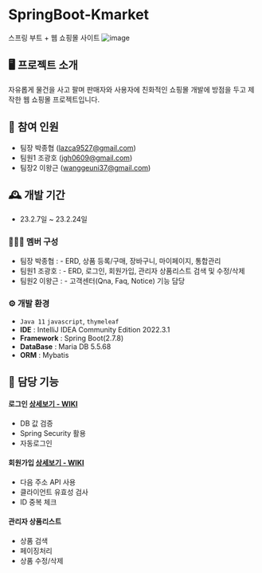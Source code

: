 # SpringBoot-Kmarket
스프링 부트 + 웹 쇼핑몰 사이트
![image](https://user-images.githubusercontent.com/111489868/234802292-5d4d411d-9100-4c23-b2ad-b21c7d1c4339.png)


## 🖥️  프로젝트 소개 
자유롭게 물건을 사고 팔며 판매자와 사용자에 친화적인 쇼핑몰 개발에 방점을 두고 제작한 웹 쇼핑몰 프로젝트입니다.
<br>
## 🧑‍ 참여 인원
 -  팀장 박종협 (lazca9527@gmail.com)
 - 팀원1 조광호 (jgh0609@gmail.com)
 - 팀장2 이왕근 (wanggeuni37@gmail.com)
## 🕰️ 개발 기간
 - 23.2.7일 ~ 23.2.24일
 
### 🧑‍🤝‍🧑 멤버 구성
 -  팀장 박종협 : - ERD, 상품 등록/구매, 장바구니, 마이페이지, 통합관리
 - 팀원1 조광호 : - ERD, 로그인, 회원가입, 관리자 상품리스트 검색 및 수정/삭제 
 - 팀원2 이왕근 : - 고객센터(Qna, Faq, Notice) 기능 담당

### ⚙️ 개발 환경
 - `Java 11` `javascript`, `thymeleaf`
 - **IDE** : IntelliJ IDEA Community Edition 2022.3.1
 - **Framework** : Spring Boot(2.7.8)
 - **DataBase** : Maria DB 5.5.68
 - **ORM** : Mybatis

## 📌 담당 기능

#### 로그인 [상세보기 - WIKI](https://github.com/JGwanghou/Kmarket/wiki/%EA%B8%B0%EB%8A%A5-%EC%86%8C%EA%B0%9C(%EB%A1%9C%EA%B7%B8%EC%9D%B8))
 - DB 값 검증
 - Spring Security 활용
 - 자동로그인

#### 회원가입 [ 상세보기 - WIKI ](https://github.com/JGwanghou/Kmarket/wiki/%EA%B8%B0%EB%8A%A5-%EC%86%8C%EA%B0%9C(%ED%9A%8C%EC%9B%90%EA%B0%80%EC%9E%85))
 - 다음 주소 API 사용
 - 클라이언트 유효성 검사
 - ID 중복 체크

#### 관리자 상품리스트
 - 상품 검색
 - 페이징처리
 - 상품 수정/삭제

